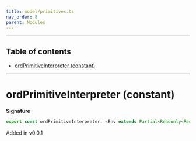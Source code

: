 ```yaml
---
title: model/primitives.ts
nav_order: 8
parent: Modules
---
```


---

<h2 class="text-delta">Table of contents</h2>

- [ordPrimitiveInterpreter (constant)](#ordprimitiveinterpreter-constant)

---

# ordPrimitiveInterpreter (constant)

**Signature**

```ts
export const ordPrimitiveInterpreter: <Env extends Partial<Readonly<Record<"OrdURI", any>>>>() => ModelAlgebraPrimitive<"OrdURI", Env> = ...
```

Added in v0.0.1
